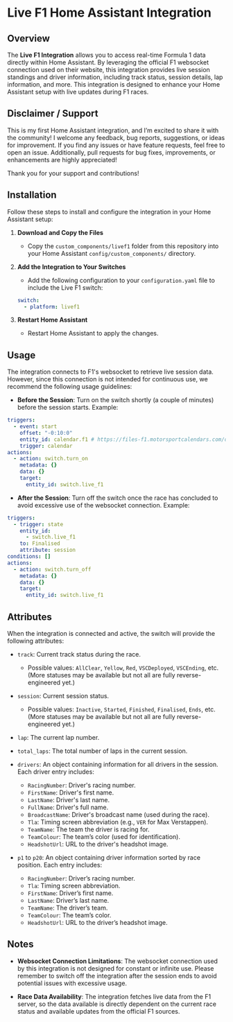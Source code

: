 # Live F1 Home Assistant Integration

## Overview

The **Live F1 Integration** allows you to access real-time Formula 1 data directly within Home Assistant. By leveraging the official F1 websocket connection used on their website, this integration provides live session standings and driver information, including track status, session details, lap information, and more. This integration is designed to enhance your Home Assistant setup with live updates during F1 races.

## Disclaimer / Support
This is my first Home Assistant integration, and I’m excited to share it with the community! I welcome any feedback, bug reports, suggestions, or ideas for improvement. If you find any issues or have feature requests, feel free to open an issue. Additionally, pull requests for bug fixes, improvements, or enhancements are highly appreciated!

Thank you for your support and contributions!


## Installation

Follow these steps to install and configure the integration in your Home Assistant setup:

1. **Download and Copy the Files**

   * Copy the `custom_components/livef1` folder from this repository into your Home Assistant `config/custom_components/` directory.

2. **Add the Integration to Your Switches**

   * Add the following configuration to your `configuration.yaml` file to include the Live F1 switch:

   ```yaml
   switch:
     - platform: livef1
   ```

3. **Restart Home Assistant**

   * Restart Home Assistant to apply the changes.


## Usage

The integration connects to F1's websocket to retrieve live session data. However, since this connection is not intended for continuous use, we recommend the following usage guidelines:

* **Before the Session**: Turn on the switch shortly (a couple of minutes) before the session starts. Example:
```yml
triggers:
  - event: start
    offset: "-0:10:0"
    entity_id: calendar.f1 # https://files-f1.motorsportcalendars.com/de/f1-calendar_p1_p2_p3_qualifying_sprint_gp.ics
    trigger: calendar
actions:
  - action: switch.turn_on
    metadata: {}
    data: {}
    target:
      entity_id: switch.live_f1
```

* **After the Session**: Turn off the switch once the race has concluded to avoid excessive use of the websocket connection. Example:
```yml
triggers:
  - trigger: state
    entity_id:
      - switch.live_f1
    to: Finalised
    attribute: session
conditions: []
actions:
  - action: switch.turn_off
    metadata: {}
    data: {}
    target:
      entity_id: switch.live_f1
```

## Attributes

When the integration is connected and active, the switch will provide the following attributes:

* `track`: Current track status during the race.

  * Possible values: `AllClear`, `Yellow`, `Red`, `VSCDeployed`, `VSCEnding`, etc. (More statuses may be available but not all are fully reverse-engineered yet.)

* `session`: Current session status.

  * Possible values: `Inactive`, `Started`, `Finished`, `Finalised`, `Ends`, etc. (More statuses may be available but not all are fully reverse-engineered yet.)

* `lap`: The current lap number.

* `total_laps`: The total number of laps in the current session.

* `drivers`: An object containing information for all drivers in the session. Each driver entry includes:

  * `RacingNumber`: Driver's racing number.
  * `FirstName`: Driver's first name.
  * `LastName`: Driver's last name.
  * `FullName`: Driver's full name.
  * `BroadcastName`: Driver's broadcast name (used during the race).
  * `Tla`: Timing screen abbreviation (e.g., `VER` for Max Verstappen).
  * `TeamName`: The team the driver is racing for.
  * `TeamColour`: The team’s color (used for identification).
  * `HeadshotUrl`: URL to the driver's headshot image.

* `p1` to `p20`: An object containing driver information sorted by race position. Each entry includes:

  * `RacingNumber`: Driver’s racing number.
  * `Tla`: Timing screen abbreviation.
  * `FirstName`: Driver’s first name.
  * `LastName`: Driver’s last name.
  * `TeamName`: The driver’s team.
  * `TeamColour`: The team’s color.
  * `HeadshotUrl`: URL to the driver’s headshot image.


## Notes

* **Websocket Connection Limitations**: The websocket connection used by this integration is not designed for constant or infinite use. Please remember to switch off the integration after the session ends to avoid potential issues with excessive usage.

* **Race Data Availability**: The integration fetches live data from the F1 server, so the data available is directly dependent on the current race status and available updates from the official F1 sources.